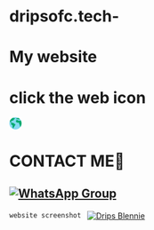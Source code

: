 # dripsofc.tech-
# My website  
# click the web icon
<a href="https://dripsofc.tech" target="blank"><img align="center" height="22px" src="./drips/Web.png" alt="Drips Blennie" /></a> 

# CONTACT ME📶

## [![WhatsApp Group](https://img.shields.io/badge/WhatsApp-25D366?style=for-the-badge&logo=whatsapp&logoColor=white)](https://was.me/447441437150)

```website screenshot ```
<a href="https://dripsofc.tech" target="blank"><img align="center" height="1080px" src="./drips/drips.jpg" alt="Drips Blennie" /></a> 
